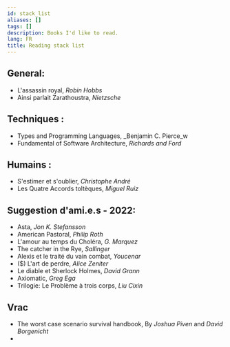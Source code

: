 ```yaml
---
id: stack_list
aliases: []
tags: []
description: Books I'd like to read.
lang: FR
title: Reading stack list
---
```


## General:
- L'assassin royal, _Robin Hobbs_
- Ainsi parlait Zarathoustra, _Nietzsche_

## Techniques :
- Types and Programming Languages, _Benjamin C. Pierce_w
- Fundamental of Software Architecture, _Richards and Ford_
## Humains :
- S'estimer et s'oublier, _Christophe André_
- Les Quatre Accords toltèques, _Miguel Ruiz_

## Suggestion d'ami.e.s - 2022:
- Asta, _Jon K. Stefansson_
- American Pastoral, _Philip Roth_
- L'amour au temps du Choléra, _G. Marquez_
- The catcher in the Rye, _Sallinger_
- Alexis et le traité du vain combat, _Youcenar_
- ($) L'art de perdre, _Alice Zeniter_
- Le diable et Sherlock Holmes, _David Grann_
- Axiomatic, _Greg Ega_
- Trilogie: Le Problème à trois corps, _Liu Cixin_
## Vrac
- The worst case scenario survival handbook, By _Joshua Piven_ and _David Borgenicht_
- 
